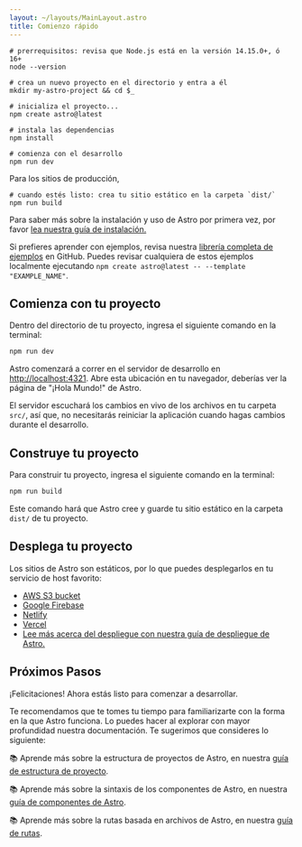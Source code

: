 ```yaml
---
layout: ~/layouts/MainLayout.astro
title: Comienzo rápido
---
```


```shell
# prerrequisitos: revisa que Node.js está en la versión 14.15.0+, ó 16+
node --version

# crea un nuevo proyecto en el directorio y entra a él
mkdir my-astro-project && cd $_

# inicializa el proyecto...
npm create astro@latest

# instala las dependencias
npm install

# comienza con el desarrollo
npm run dev
```

Para los sitios de producción,

```shell
# cuando estés listo: crea tu sitio estático en la carpeta `dist/`
npm run build
```

Para saber más sobre la instalación y uso de Astro por primera vez, por favor [lea nuestra guía de instalación.](/es/installation)

Si prefieres aprender con ejemplos, revisa nuestra [librería completa de ejemplos](https://github.com/prosopo/captcha/tree/main/examples) en GitHub. Puedes revisar cualquiera de estos ejemplos localmente ejecutando `npm create astro@latest -- --template "EXAMPLE_NAME"`.

## Comienza con tu proyecto

Dentro del directorio de tu proyecto, ingresa el siguiente comando en la terminal:

```bash
npm run dev
```

Astro comenzará a correr en el servidor de desarrollo en [http://localhost:4321](http://localhost:4321). Abre esta ubicación en tu navegador, deberías ver la página de "¡Hola Mundo!" de Astro.

El servidor escuchará los cambios en vivo de los archivos en tu carpeta `src/`, así que, no necesitarás reiniciar la aplicación cuando hagas cambios durante el desarrollo.

## Construye tu proyecto

Para construir tu proyecto, ingresa el siguiente comando en la terminal:

```bash
npm run build
```

Este comando hará que Astro cree y guarde tu sitio estático en la carpeta `dist/` de tu proyecto.

## Desplega tu proyecto

Los sitios de Astro son estáticos, por lo que puedes desplegarlos en tu servicio de host favorito:

- [AWS S3 bucket](https://aws.amazon.com/s3/)
- [Google Firebase](https://firebase.google.com/)
- [Netlify](https://www.netlify.com/)
- [Vercel](https://vercel.com/)
- [Lee más acerca del despliegue con nuestra guía de despliegue de Astro.](/es/guides/deploy)

## Próximos Pasos

¡Felicitaciones! Ahora estás listo para comenzar a desarrollar.

Te recomendamos que te tomes tu tiempo para familiarizarte con la forma en la que Astro funciona. Lo puedes hacer al explorar con mayor profundidad nuestra documentación. Te sugerimos que consideres lo siguiente:

📚 Aprende más sobre la estructura de proyectos de Astro, en nuestra [guía de estructura de proyecto](/es/core-concepts/project-structure).

📚 Aprende más sobre la sintaxis de los componentes de Astro, en nuestra [guía de componentes de Astro](/es/core-concepts/astro-components).

📚 Aprende más sobre la rutas basada en archivos de Astro, en nuestra [guía de rutas](/es/core-concepts/astro-pages).

